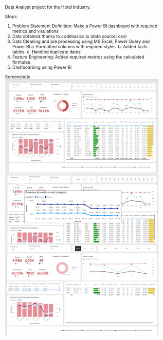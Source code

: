 Data Analyst project for the Hotel Industry.

Steps:
1. Problem Statement Definition: Make a Power BI dashboard with required metrics and visulations
2. Data obtained thanks to codebasics.io (data source: csv)
3. Data Cleaning and pre processing using MS Excel, Power Query and Power BI
   a. Formatted columns with required styles.
   b. Added facts tables.
   c. Handled duplicate dates
4. Feature Engineering: Added required metrics using the calculated formulae.
5. Dashboarding using Power BI

Screenshots
![Dashboard Overview 1](https://github.com/AmodaHegde/Dashboard-1/blob/main/Screenshots/Screenshot%202024-12-11%20200228.png)
![Dashboard Overview 2](https://github.com/AmodaHegde/Dashboard-1/blob/main/Screenshots/Screenshot%202024-12-11%20200312.png)
![Dashboard Overview 3](https://github.com/AmodaHegde/Dashboard-1/blob/main/Screenshots/Screenshot%202024-12-11%20200346.png)
